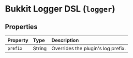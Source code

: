 # Bukkit Logger DSL (`logger`)

## Properties

|Property|Type|Description|
|:--|:--|:--|
|`prefix`|String|Overrides the plugin's log prefix.|


